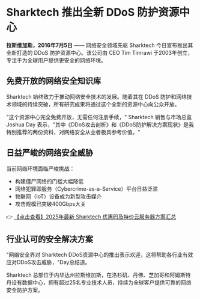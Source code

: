 # Sharktech 推出全新 DDoS 防护资源中心

**拉斯维加斯，2016年7月5日** —— 网络安全领域先驱 Sharktech 今日宣布推出其全新打造的 DDoS 防护资源中心。该公司由 CEO Tim Timrawi 于2003年创立，专注于为全球用户提供更安全的网络环境。

## 免费开放的网络安全知识库

Sharktech 始终致力于推动网络安全技术的发展。随着其在 DDoS 防护和网络技术领域的持续突破，所有研究成果将通过这个全新的资源中心向公众开放。

"这个资源中心完全免费开放，无需任何注册手续，" Sharktech 销售与市场总监 Joshua Day 表示，"其中《DDoS攻击剖析》和《DDoS防护解决方案现状》是我特别推荐的两份资料，对网络安全从业者极具参考价值。"

## 日益严峻的网络安全威胁

当前网络环境面临严峻挑战：
- 构建僵尸网络的门槛大幅降低
- 网络犯罪即服务（Cybercrime-as-a-Service）平台日益泛滥
- 物联网（IoT）设备成为新型攻击媒介
- 攻击规模已突破400Gbps大关

👉 [【点击查看】2025年最新 Sharktech 优惠码及特价云服务器方案汇总](https://bit.ly/Sharktech)

## 行业认可的安全解决方案

"网络安全界对 Sharktech DDoS资源中心的推出表示欢迎，这将帮助各行业有效应对DDoS攻击威胁，"Day总结道。

Sharktech 总部位于内华达州拉斯维加斯，在洛杉矶、丹佛、芝加哥和阿姆斯特丹设有数据中心，拥有超过25名专业技术人员，持续为全球客户提供可靠的网络安全防护方案。